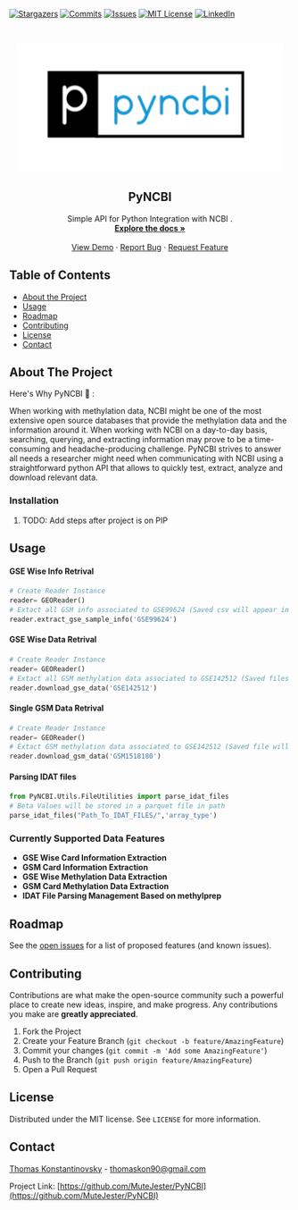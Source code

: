<p align="center">

[![Stargazers][stars-shield]][stars-url]
[![Commits][commits-shield]][commits-url]
[![Issues][issues-shield]][issues-url]
[![MIT License][license-shield]][license-url]
[![LinkedIn][linkedin-shield]][linkedin-url]

</p>


<!-- PROJECT LOGO -->
<br />
<p align="center">
  <a href="https://github.com/MuteJester/PyNCBI">
    <img src="PyNCBI/Repo%20Misc/pyncbi_logo.png" alt="Logo" width="480" height="230">
  </a>

  <h2 align="center">PyNCBI</h2>

  <p align="center">
    Simple API for Python Integration with NCBI  .
    <br />
    <a href="https://github.com/MuteJester/PyNCBI/wiki"><strong>Explore the docs »</strong></a>
    <br />
    <br />
    <a href="https://github.com/MuteJester/PyNCBI/wiki/">View Demo</a>
    ·
    <a href="https://github.com/MuteJester/PyNCBI/issues">Report Bug</a>
    ·
    <a href="https://github.com/MuteJester/PyNCBI/issues">Request Feature</a>
  </p>
</p>



<!-- TABLE OF CONTENTS -->
## Table of Contents

* [About the Project](#about-the-project)
* [Usage](#usage)
* [Roadmap](#roadmap)
* [Contributing](#contributing)
* [License](#license)
* [Contact](#contact)



<!-- ABOUT THE PROJECT -->
## About The Project
Here's Why PyNCBI :dna: :

When working with methylation data, NCBI might be one of the most extensive open source databases that provide the methylation data and the information around it.
When working with NCBI on a day-to-day basis, searching, querying, and extracting information may prove to be a time-consuming and headache-producing challenge.
PyNCBI strives to answer all needs a researcher might need when communicating with NCBI using a straightforward python API that allows to quickly test, extract, analyze and download relevant data.



### Installation
1. TODO: Add steps after project is on PIP

<!-- USAGE EXAMPLES -->
## Usage


####  GSE Wise Info Retrival
```py
# Create Reader Instance
reader= GEOReader()
# Extact all GSM info associated to GSE99624 (Saved csv will appear in your downloads folder)
reader.extract_gse_sample_info('GSE99624')
```


####  GSE Wise Data Retrival
```py
# Create Reader Instance
reader= GEOReader()
# Extact all GSM methylation data associated to GSE142512 (Saved files will appear in your downloads folder per GSM depending on page data status)
reader.download_gse_data('GSE142512')
```

####  Single GSM Data Retrival
```py
# Create Reader Instance
reader= GEOReader()
# Extact GSM methylation data associated to GSE142512 (Saved file will appear in your downloads folder per GSM depending on page data status)
reader.download_gsm_data('GSM1518180')
```

####  Parsing IDAT files
```py
from PyNCBI.Utils.FileUtilities import parse_idat_files
# Beta Values will be stored in a parquet file in path
parse_idat_files("Path_To_IDAT_FILES/",'array_type')
```

### Currently Supported Data Features
  * __GSE Wise Card Information Extraction__
  * __GSM Card Information Extraction__
  * __GSE Wise Methylation Data Extraction__
  * __GSM Card Methylation Data Extraction__
  * __IDAT File Parsing Management Based on methylprep__

 


<!-- ROADMAP -->
## Roadmap

See the [open issues](https://github.com/MuteJester/PyNCBI/issues) for a list of proposed features (and known issues).

<!-- CONTRIBUTING -->
## Contributing


Contributions are what make the open-source community such a powerful place to create new ideas, inspire, and make progress. Any contributions you make are **greatly appreciated**.

1. Fork the Project
2. Create your Feature Branch (`git checkout -b feature/AmazingFeature`)
3. Commit your changes (`git commit -m 'Add some AmazingFeature'`)
4. Push to the Branch (`git push origin feature/AmazingFeature`)
5. Open a Pull Request


<!-- LICENSE -->
## License

Distributed under the MIT license. See `LICENSE` for more information.



<!-- CONTACT -->
## Contact

[Thomas Konstantinovsky]() - thomaskon90@gmail.com

Project Link: [https://github.com/MuteJester/PyNCBI](https://github.com/MuteJester/PyNCBI)





<!-- MARKDOWN LINKS & IMAGES -->
[stars-shield]: https://img.shields.io/github/stars/MuteJester/PyNCBI.svg?style=flat-square
[stars-url]: https://github.com/MuteJester/PyNCBI/stargazers
[issues-shield]: https://img.shields.io/github/issues/othneildrew/Best-README-Template.svg?style=flat-square
[issues-url]: https://github.com/MuteJester/PyNCBI/issues
[license-shield]: https://img.shields.io/github/license/othneildrew/Best-README-Template.svg?style=flat-square
[license-url]: https://github.com/MuteJester/PyNCBI/blob/master/LICENSE
[commits-shield]: https://img.shields.io/github/commit-activity/m/MuteJester/PyNCBI?style=flat-square
[commits-url]: https://github.com/MuteJester/PyNCBI
[linkedin-shield]: https://img.shields.io/badge/-LinkedIn-black.svg?style=flat-square&logo=linkedin&colorB=555
[linkedin-url]: https://www.linkedin.com/in/thomas-konstantinovsky-56230117b/
